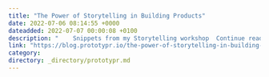 ```yaml
---
title: "The Power of Storytelling in Building Products"
date: 2022-07-06 08:14:55 +0000
dateadded: 2022-07-07 00:00:08 +0100
description: "    Snippets from my Storytelling workshop  Continue reading on Prototypr »  "
link: "https://blog.prototypr.io/the-power-of-storytelling-in-building-products-f3fd54715b2d?source=rss----eb297ea1161a---4"
category:
directory: _directory/prototypr.md
---
```

